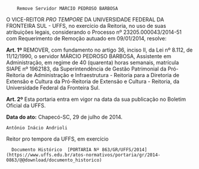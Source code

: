         Remove Servidor MÁRCIO PEDROSO BARBOSA  

O VICE-REITOR *PRO TEMPORE* DA UNIVERSIDADE FEDERAL DA FRONTEIRA SUL - UFFS, no exercício da Reitoria, no uso de suas atribuições legais, considerando o Processo nº 23205.000043/2014-51 com Requerimento de Remoção autuado em 09/01/2014, resolve:

 **Art. 1º** REMOVER, com fundamento no artigo 36, inciso II, da Lei nº 8.112, de 11/12/1990, o servidor MÁRCIO PEDROSO BARBOSA, Assistente em Administração, em regime de 40 (quarenta) horas semanais, matrícula SIAPE nº 1962183, da Superintendência de Gestão Patrimonial da Pró-Reitoria de Administração e Infraestrutura - Reitoria para a Diretoria de Extensão e Cultura da Pró-Reitoria de Extensão e Cultura - Reitoria, da Universidade Federal da Fronteira Sul.

 **Art. 2º** Esta portaria entra em vigor na data da sua publicação no Boletim Oficial da UFFS.

  

   **Data do ato:** Chapecó-SC, 29 de julho de 2014.   
 

    Antônio Inácio Andrioli   
 Reitor pro tempore da UFFS, em exercício 

      Documento Histórico  [PORTARIA Nº 863/GR/UFFS/2014](https://www.uffs.edu.br/atos-normativos/portaria/gr/2014-0863/@@download/documento_historico)     
      